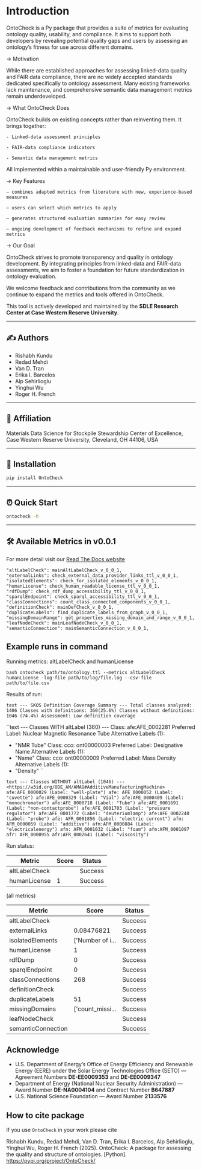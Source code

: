 # Introduction

OntoCheck is a Py package that provides a suite of metrics for evaluating ontology quality, usability, and compliance. It aims to support both developers by revealing potential quality gaps and users by assessing an ontology’s fitness for use across different domains.

-> Motivation

While there are established approaches for assessing linked-data quality and FAIR data compliance, there are no widely accepted standards dedicated specifically to ontology assessment. Many existing frameworks lack maintenance, and comprehensive semantic data management metrics remain underdeveloped.

-> What OntoCheck Does

OntoCheck builds on existing concepts rather than reinventing them. It brings together:

    - Linked-data assessment principles

    - FAIR-data compliance indicators

    - Semantic data management metrics

All implemented within a maintainable and user-friendly Py environment.

-> Key Features

    – combines adapted metrics from literature with new, experience-based measures

    – users can select which metrics to apply

    – generates structured evaluation summaries for easy review

    – ongoing development of feedback mechanisms to refine and expand metrics

-> Our Goal

OntoCheck strives to promote transparency and quality in ontology development. By integrating principles from linked-data and FAIR-data assessments, we aim to foster a foundation for future standardization in ontology evaluation.

We welcome feedback and contributions from the community as we continue to expand the metrics and tools offered in OntoCheck.

This tool is actively developed and maintained by the **SDLE Research Center at Case Western Reserve University**.

---

## ✍️ Authors

* Rishabh Kundu
* Redad Mehdi
* Van D. Tran
* Erika I. Barcelos
* Alp Sehirlioglu
* Yinghui Wu
* Roger H. French

---

## 🏢 Affiliation

Materials Data Science for Stockpile Stewardship Center of Excellence, Case Western Reserve University, Cleveland, OH 44106, USA

---

## 🐍 Installation

```bash
pip install OntoCheck
```

---

## ⏰ Quick Start

```bash
ontocheck -h
```

---

## 🛠️ Available Metrics in v0.0.1


For more detail visit our [Read The Docs website](https://ontology-assessment.readthedocs.io)

    "altLabelCheck": mainAltLabelCheck_v_0_0_1,
    "externalLinks": check_external_data_provider_links_ttl_v_0_0_1,
    "isolatedElements": check_for_isolated_elements_v_0_0_1,
    "humanLicense": check_human_readable_license_ttl_v_0_0_1,
    "rdfDump": check_rdf_dump_accessibility_ttl_v_0_0_1,
    "sparqlEndpoint": check_sparql_accessibility_ttl_v_0_0_1,
    "classConnections": count_class_connected_components_v_0_0_1,
    "definitionCheck": mainDefCheck_v_0_0_1,
    "duplicateLabels": find_duplicate_labels_from_graph_v_0_0_1,
    "missingDomainRange": get_properties_missing_domain_and_range_v_0_0_1,
    "leafNodeCheck": mainLeafNodeCheck_v_0_0_1,
    "semanticConnection": mainSemanticConnection_v_0_0_1,


## Example runs in command


Running metrics: altLabelCheck and humanLicense

``bash
ontocheck path/to/ontology.ttl --metrics altLabelCheck humanLicense -log-file path/to/log/file.log --csv-file path/to/file.csv
``

Results of run:

``text
--- SKOS Definition Coverage Summary ---
Total classes analyzed: 1406
Classes with definitions: 360(25.6%)
Classes without definitions: 1046 (74.4%)
Assessment: Low definition coverage
``

``text
--- Classes WITH altLabel (360) ---
Class: afe:AFE_0002281
Preferred Label: Nuclear Magnetic Resonance Tube
Alternative Labels (1):
- "NMR Tube"
Class: cco: ont00000003
Preferred Label: Designative Name
Alternative Labels (1):
- "Name"
Class: cco: ont00000009
Preferred Label: Mass Density
Alternative Labels (1):
- "Density"
``

``text
--- Classes WITHOUT altLabel (1046) ---
<https://w3id.org/ODE_AM/AMAO#AdditiveManufacturingMachine>
afe:AFE_0000029 (Label: "well-plate") afe: AFE_0000052 (Label: "cuvette") afe:AFE_0000329 (Label: "Vial")
afe:AFE_0000409 (Label: "monochromator") afe:AFE_0000718 (Label: "Tube")
afe:AFE_0001691 (Label: "non-contactprobe") afe:AFE_0001703 (Label: "pressure regulator") afe:AFE_0001772 (Label: "deuteriumlamp") afe:AFE_0002248 (Label: "probe")
afe: AFR_0001856 (Label: "electric current") afm: AFM_0000059 (Label: "additive") afm:AFM_0000884 (Label: "electricalenergy")
afm: AFM_0001032 (Label: "foam") afm:AFM_0001097 afr: AFR_0000955
afr:AFR_0002641 (Label: "viscosity")
``

Run status:


| Metric | Score | Status |
|---|---|---|
| altLabelCheck | | Success |
| humanLicense | 1 | Success |


(all metrics)

| Metric | Score | Status |
|---|---|---|
| altLabelCheck | | Success |
| externalLinks | 0.08476821 | Success |
| isolatedElements | ['Number of i... | Success |
| humanLicense | 1 | Success |
| rdfDump | 0 | Success |
| sparqlEndpoint | 0 | Success |
| classConnections | 268 | Success |
| definitionCheck | | Success |
| duplicateLabels | 51 | Success |
| missingDomains | ['count_missi... | Success |
| leafNodeCheck | | Success |
| semanticConnection | | Success |



## Acknowledge

* U.S. Department of Energy’s Office of Energy Efficiency and Renewable Energy (EERE) under the Solar Energy Technologies Office (SETO) — Agreement Numbers **DE-EE0009353** and **DE-EE0009347**
* Department of Energy (National Nuclear Security Administration) — Award Number **DE-NA0004104** and Contract Number **B647887**
* U.S. National Science Foundation — Award Number **2133576**


## How to cite package

If you use ``OntoCheck`` in your work please cite   

Rishabh Kundu, Redad Mehdi, Van D. Tran, Erika I. Barcelos, Alp Sehirlioglu, Yinghui Wu, Roger H. French (2025). OntoCheck: A package for assessing the quality and structure of ontologies. [Python]. https://pypi.org/project/OntoCheck/



